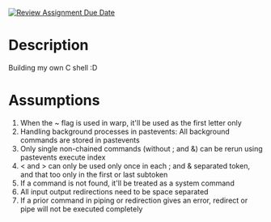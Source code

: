 [![Review Assignment Due Date](https://classroom.github.com/assets/deadline-readme-button-24ddc0f5d75046c5622901739e7c5dd533143b0c8e959d652212380cedb1ea36.svg)](https://classroom.github.com/a/76mHqLr5)
# Description
Building my own C shell :D

# Assumptions
1. When the ~ flag is used in warp, it'll be used as the first letter only
2. Handling background processes in pastevents: All background commands are stored in pastevents
3. Only single non-chained commands (without ; and &) can be rerun using pastevents execute index
4. < and > can only be used only once in each ; and & separated token, and that too only in the first or last subtoken
5. If a command is not found, it'll be treated as a system command
6. All input output redirections need to be space separated
7. If a prior command in piping or redirection gives an error, redirect or pipe will not be executed completely

